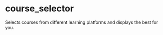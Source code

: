 # course_selector
Selects courses from different learning platforms and displays the best for you. 
